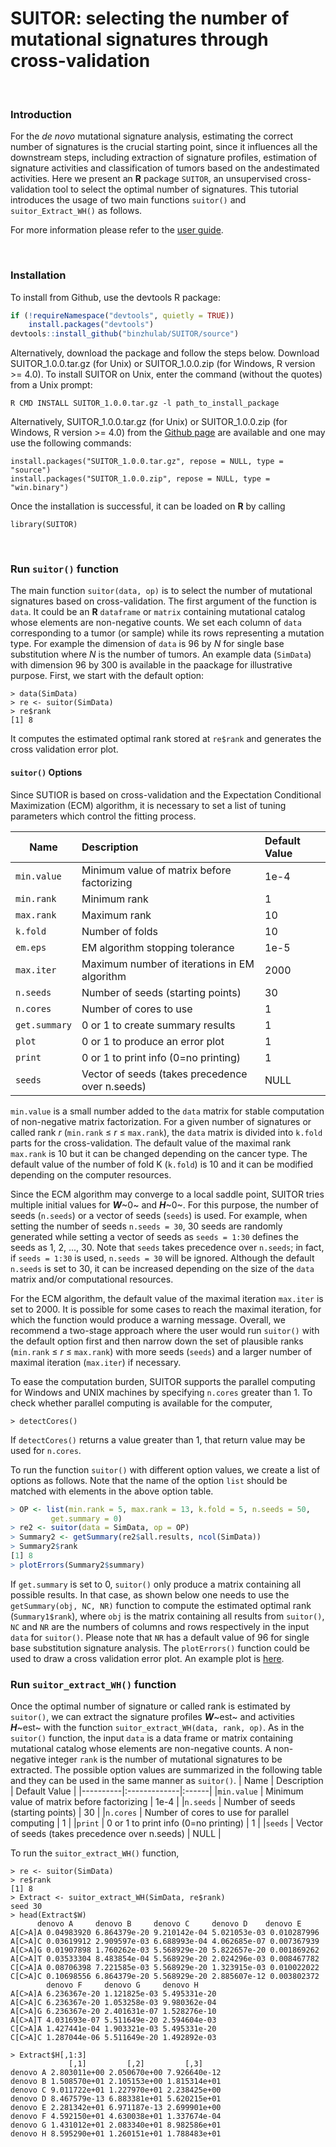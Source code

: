 # SUITOR: selecting the number of mutational signatures through cross-validation
<br/>

### Introduction
For the  _de novo_ mutational signature analysis, estimating the correct number of signatures is the crucial starting point, since it influences all the downstream steps, including extraction of signature profiles, estimation of signature activities and classification of tumors based on the andestimated activities. Here we present an **R** package `SUITOR`, an unsupervised cross-validation tool to select the optimal number of signatures. This tutorial introduces the usage of two main functions `suitor()` and `suitor_Extract_WH()` as follows.

For more information please refer to the [user guide](https://github.com/binzhulab/SUITOR/blob/master/User_Guide_SUITOR.pdf).

<br/>

### Installation
To install from Github, use the devtools R package:
```r
if (!requireNamespace("devtools", quietly = TRUE))  
	install.packages("devtools")
devtools::install_github("binzhulab/SUITOR/source")
```
Alternatively, download the package and follow the steps below. Download SUITOR_1.0.0.tar.gz (for Unix) or SUITOR_1.0.0.zip (for Windows, R version >= 4.0). To install SUITOR on Unix, enter the command (without the quotes) from a Unix prompt:
```
R CMD INSTALL SUITOR_1.0.0.tar.gz -l path_to_install_package
```
Alternatively, SUITOR_1.0.0.tar.gz (for Unix) or SUITOR_1.0.0.zip (for Windows, R version >= 4.0) from the [Github page](https://github.com/binzhulab/SUITOR) are available and one may use the following commands:
```
install.packages("SUITOR_1.0.0.tar.gz", repose = NULL, type = "source")
install.packages("SUITOR_1.0.0.zip", repose = NULL, type = "win.binary")
```
Once the installation is successful, it can be loaded on **R** by calling 
```
library(SUITOR)
```
<br/>

### Run `suitor()` function
The main function `suitor(data, op)` is to select the number of mutational signatures based on cross-validation. The first argument of the function is `data`. It could be an **R**  `dataframe` or `matrix` containing mutational catalog whose elements are non-negative counts. We set each column of `data` corresponding to a tumor (or sample) while its rows representing a mutation type. For example the dimension of `data` is 96 by _N_ for single base substitution where _N_ is the number of tumors. An example data (`SimData`) with dimension 96 by 300 is available in the paackage for illustrative purpose. 
First, we start with the default option:
```
> data(SimData)
> re <- suitor(SimData)
> re$rank
[1] 8
```
It computes the estimated optimal rank stored at `re$rank` and generates the cross validation error plot. 

#### `suitor()` Options 
Since SUTIOR is based on cross-validation and the Expectation Conditional Maximization (ECM) algorithm, it is necessary to set a list of tuning parameters which control the fitting process.

| Name   |      Description      |  Default Value |
|----------|:-------------|:------|
|`min.value` | Minimum value of matrix before factorizing | 1e-4 |
|`min.rank` | Minimum rank | 1 |
|`max.rank` | Maximum rank | 10 |
|`k.fold` | Number of folds | 10 |
|`em.eps`| EM algorithm stopping tolerance | 1e-5 |
|`max.iter` | Maximum number of iterations in EM algorithm | 2000 |
|`n.seeds` | Number of seeds (starting points) | 30 |
|`n.cores` | Number of cores to use | 1 |
|`get.summary` | 0 or 1 to create summary results | 1 |
|`plot` | 0 or 1 to produce an error plot | 1 |
|`print` | 0 or 1 to print info (0=no printing) | 1 |
|`seeds` | Vector of seeds (takes precedence over n.seeds) | NULL |

`min.value` is a small number added to the `data` matrix for stable computation of non-negative matrix factorization. For a given number of signatures or called rank _r_  (`min.rank` &le; _r_ &le; `max.rank`), the `data` matrix is divided into `k.fold` parts for the cross-validation. The default value of the maximal rank `max.rank` is 10 but it can be changed depending on the cancer type. The default value of the number of fold K (`k.fold`) is 10 and it can be modified depending on the computer resources.

Since the ECM algorithm may converge to a local saddle point, SUITOR tries multiple initial values for _**W**_~0~ and _**H**_~0~. For this purpose, the number of seeds (`n.seeds`) or a vector of seeds (`seeds`) is used. For example, when setting the number of seeds `n.seeds = 30`, 30 seeds are randomly generated while setting a vector of seeds as `seeds = 1:30` defines the seeds as 1, 2, ..., 30. Note that `seeds` takes precedence over `n.seeds`; in fact, if `seeds = 1:30` is used, `n.seeds = 30` will be ignored. Although the default `n.seeds` is set to 30, it can be increased depending on the size of the `data` matrix and/or computational resources.

For the ECM algorithm, the default value of the maximal iteration `max.iter` is set to 2000. It is possible for some cases to reach the maximal iteration, for which the function would produce a warning message. Overall, we recommend a two-stage approach where the user would  run `suitor()` with the default option first and then narrow down the set of plausible ranks (`min.rank` &le; _r_ &le; `max.rank`) with more seeds (`seeds`) and a larger number of maximal iteration (`max.iter`) if necessary.

To ease the computation burden, SUITOR supports the parallel computing for Windows and UNIX machines by specifying `n.cores` greater than 1. To check whether parallel computing is available for the computer,
```
> detectCores()
```
If `detectCores()` returns a value greater than 1, that return value may be used for `n.cores`.


To run the function `suitor()` with different option values, we create a list of options as follows. Note that the name of the option `list` should be matched with elements in the above option table.
```r
> OP <- list(min.rank = 5, max.rank = 13, k.fold = 5, n.seeds = 50, 
	     get.summary = 0)
> re2 <- suitor(data = SimData, op = OP)
> Summary2 <- getSummary(re2$all.results, ncol(SimData))
> Summary2$rank
[1] 8
> plotErrors(Summary2$summary)
```
If `get.summary` is set to 0, `suitor()` only produce a matrix containing all possible results. In that case, as shown below one needs to use the `getSummary(obj, NC, NR)` function to compute the estimated optimal rank (`Summary1$rank`), where `obj` is the matrix containing all results from `suitor()`, `NC` and `NR` are the numbers of columns and rows respectively in the input `data` for `suitor()`. Please note that `NR` has a default value of 96 for single base substitution signature analysis. The `plotErrors()` function could be used to draw a cross validation error plot. An example plot is [here](https://github.com/binzhulab/SUITOR/blob/master/plotErrors.pdf).

### Run `suitor_extract_WH()` function
Once the optimal number of signature or called rank is estimated by `suitor()`, we can extract the signature profiles  _**W**_~est~ and activities _**H**_~est~ with the function `suitor_extract_WH(data, rank, op)`. As in the `suitor()` function, the input `data` is a data frame or matrix containing mutational catalog whose elements are non-negative counts. A non-negative integer `rank` is the number of mutational signatures to be extracted. The possible option values are summarized in the following table and they can be used in the same manner as `suitor()`.
| Name   |      Description      |  Default Value |
|----------|:-------------|:------|
|`min.value` | Minimum value of matrix before factorizing | 1e-4 |
|`n.seeds` | Number of seeds (starting points) | 30 |
|`n.cores` | Number of cores to use for parallel computing | 1 |
|`print` | 0 or 1 to print info (0=no printing) | 1 |
|`seeds` | Vector of seeds (takes precedence over n.seeds) | NULL |

To run the `suitor_extract_WH()` function, 
```
> re <- suitor(SimData)
> re$rank
[1] 8
> Extract <- suitor_extract_WH(SimData, re$rank)
seed 30
> head(Extract$W)
	  denovo A     denovo B     denovo C     denovo D    denovo E
A[C>A]A 0.04983920 6.864379e-20 9.210142e-04 5.021053e-03 0.010287996
A[C>A]C 0.03619912 2.909597e-03 6.688993e-04 4.062685e-07 0.007367939
A[C>A]G 0.01907898 1.760262e-03 5.568929e-20 5.822657e-20 0.001869262
A[C>A]T 0.03533304 8.483854e-04 5.568929e-20 2.024296e-03 0.008467782
C[C>A]A 0.08706398 7.221585e-03 5.568929e-20 1.323915e-03 0.010022022
C[C>A]C 0.10698556 6.864379e-20 5.568929e-20 2.885607e-12 0.003802372
	    denovo F     denovo G     denovo H
A[C>A]A 6.236367e-20 1.121825e-03 5.495331e-20
A[C>A]C 6.236367e-20 1.053258e-03 9.980362e-04
A[C>A]G 6.236367e-20 2.401631e-07 1.528276e-10
A[C>A]T 4.031693e-07 5.511649e-20 2.594604e-03
C[C>A]A 1.427441e-04 1.903321e-03 5.495331e-20
C[C>A]C 1.287044e-06 5.511649e-20 1.492892e-03

> Extract$H[,1:3]
	         [,1]         [,2]         [,3]
denovo A 2.803011e+00 2.050670e+00 7.926640e-12
denovo B 1.508570e+01 2.105153e+00 1.815314e+01
denovo C 9.011722e+01 1.227970e+01 2.238425e+00
denovo D 8.467579e-13 6.883381e+01 5.620215e+01
denovo E 2.281342e+01 6.971187e-13 2.699901e+00
denovo F 4.592150e+01 4.630038e+01 1.337674e-04
denovo G 1.431012e+01 2.083340e+01 8.982586e+01
denovo H 8.595290e+01 1.260151e+01 1.788483e+01
```
